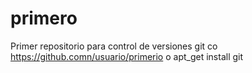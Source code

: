 # primero
Primer repositorio para control de versiones
git co https://github.comn/usuario/primerio
o
apt_get install git 
